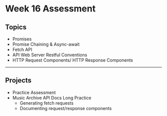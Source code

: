 # Week 16 Assessment
## Topics 
- Promises
- Promise Chaining & Async-await
- Fetch API
- API Web Server Restful Conventions
- HTTP Request Components/ HTTP Response Components

---

## Projects

- Practice Assessment
- Music Archive API Docs Long Practice
  - Generating fetch requests
  - Documenting request/response components
